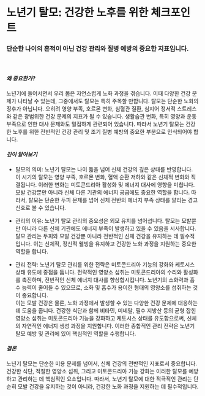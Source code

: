 
# 노년기 탈모: 건강한 노후를 위한 체크포인트

### 단순한 나이의 흔적이 아닌 건강 관리와 질병 예방의 중요한 지표입니다.   
　   
#### ***왜 중요한가?***     
노년기에 들어서면서 우리 몸은 자연스럽게 노화 과정을 겪습니다. 이때 다양한 건강 문제가 나타날 수 있는데, 그중에서도 탈모는 특히 주목할 만합니다. 탈모는 단순한 노화의 징후가 아닙니다. 오히려 영양 부족, 호르몬 변화, 심혈관 질환, 심지어 정서적 스트레스와 같은 광범위한 건강 문제의 지표가 될 수 있습니다. 생활습관 변화, 특히 영양과 운동 부족으로 인한 대사 문제와도 밀접하게 관련되어 있습니다. 따라서 노년기 탈모는 건강한 노후를 위한 전반적인 건강 관리 및 조기 질병 예방의 중요한 부분으로 인식되어야 합니다. 

#### ***깊이 알아보기*** 

- 탈모의 의미: 노년기 탈모는 나이 듦을 넘어 신체 건강의 깊은 상태를 반영합니다. 이 시기의 탈모는 영양 부족, 호르몬 변화, 혈액 순환 저하와 같은 신체적 변화와 직결됩니다. 이러한 변화는 미토콘드리아 활성화 및 에너지 대사에 영향을 미칩니다. 모발 건강뿐만 아니라 신체 다른 기관의 에너지 공급에도 중요한 역할을 합니다. 따라서, 탈모는 단순한 두피 문제를 넘어 신체 전반의 에너지 부족 상태를 알리는 경고 신호로 볼 수 있습니다. 

- 관리의 이유: 노년기 탈모 관리의 중요성은 외모 유지를 넘어섭니다. 탈모는 모발뿐만 아니라 다른 신체 기관에도 에너지 부족이 발생하고 있을 수 있음을 시사합니다. 탈모 관리는 두피와 모발 건강뿐 아니라 전반적인 신체 건강을 유지하는 데 필수적입니다. 이는 신체적, 정신적 웰빙을 유지하고 건강한 노화 과정을 지원하는 중요한 역할을 합니다. 

- 관리 전략: 노년기 탈모 관리를 위한 전략은 미토콘드리아 기능의 강화와 케토시스 상태 유도에 중점을 둡니다. 전략적인 영양소 섭취는 미토콘드리아의 수리와 활성화를 촉진하며, 전반적인 신체 에너지 대사를 향상합시킵니다. 노년기의 소화력과 흡수 능력이 줄어들 수 있으므로, 소화 및 흡수가 용이한 형태의 영양소를 섭취하는 것이 중요합니다.    
이는 모발 건강은 물론, 노화 과정에서 발생할 수 있는 다양한 건강 문제에 대응하는 데 도움을 줍니다. 건강한 식단과 함께 비타민, 미네랄, 필수 지방산 등의 균형 잡힌 영양소 섭취는 미토콘드리아 기능을 강화하고 케토시스 상태를 유도함으로써, 신체의 자연적인 에너지 생성 과정을 지원합니다. 이러한 종합적인 관리 전략은 노년기 탈모 예방 및 관리에 있어 핵심적인 역할을 수행합니다. 

#### ***결론***     
노년기 탈모는 단순한 미용 문제를 넘어서, 신체 건강의 전반적인 지표로서 중요합니다. 건강한 식단, 적절한 영양소 섭취, 그리고 미토콘드리아 기능 강화는 이러한 탈모를 예방하고 관리하는 데 핵심적인 요소입니다. 따라서, 노년기 탈모에 대한 적극적인 관리는 단순히 모발 건강을 유지하는 것이 아니라, 건강한 노화 과정을 지원하는 데 필수적입니다.
<!--stackedit_data:
eyJoaXN0b3J5IjpbLTIwMjgxODEwMjUsMTE0NTg2MDcxOV19
-->